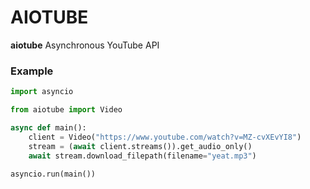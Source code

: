# AIOTUBE

**aiotube** Asynchronous YouTube API


### Example

```python
import asyncio

from aiotube import Video

async def main():
    client = Video("https://www.youtube.com/watch?v=MZ-cvXEvYI8")
    stream = (await client.streams()).get_audio_only()
    await stream.download_filepath(filename="yeat.mp3")
    
asyncio.run(main())

```
